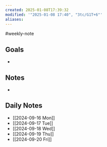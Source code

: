 ```yaml
---
created: 2025-01-08T17:39:32
modified: '"2025-01-08 17:40", "3tc/G1T+6"'
aliases: 
---
```

#weekly-note
## Goals
- 

## Notes
- 

## Daily Notes
- [[2024-09-16 Mon]]
- [[2024-09-17 Tue]]
- [[2024-09-18 Wed]]
- [[2024-09-19 Thu]]
- [[2024-09-20 Fri]]
